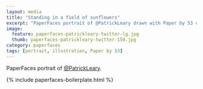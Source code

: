 ```yaml
---
layout: media
title: "Standing in a field of sunflowers"
excerpt: "PaperFaces portrait of @PatrickLeary drawn with Paper by 53 on an iPad."
image: 
  feature: paperfaces-patrickleary-twitter-lg.jpg
  thumb: paperfaces-patrickleary-twitter-150.jpg
category: paperfaces
tags: [portrait, illustration, Paper by 53]
---
```


PaperFaces portrait of [@PatrickLeary](http://twitter.com/PatrickLeary).

{% include paperfaces-boilerplate.html %}